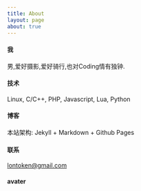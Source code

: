 ```yaml
---
title: About
layout: page
about: true
---
```


#### 我

男,爱好摄影,爱好骑行,也对Coding情有独钟.

#### 技术

Linux, C/C++, PHP, Javascript, Lua, Python

#### 博客

本站架构: Jekyll + Markdown + Github Pages  

#### 联系
<lontoken@gmail.com>

#### avater


[1]: https://github.com/lontoken

